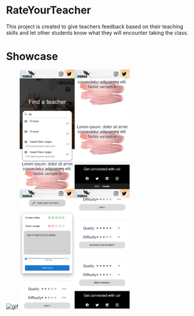 # RateYourTeacher
This project is created to give teachers feedback based on their teaching skills and let other students know what they will encounter taking the class.

# Showcase
<img width="300px"   src="./images/Profile-8.gif" title="gif"/> <img width="300px"  src="./images/merged-images.jpg" title="gif"/>
